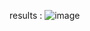 results :
![image](https://github.com/user-attachments/assets/5eb68014-d3c5-4168-8e39-3a8bcc0c1a1b)
